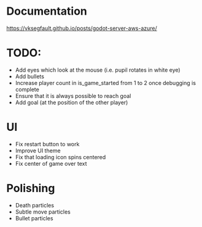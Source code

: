 # Documentation


https://vksegfault.github.io/posts/godot-server-aws-azure/


# TODO:
	
* Add eyes which look at the mouse (i.e. pupil rotates in white eye)
* Add bullets
* Increase player count in is_game_started from 1 to 2 once debugging is complete
* Ensure that it is always possible to reach goal
* Add goal (at the position of the other player)

# UI

* Fix restart button to work
* Improve UI theme
* Fix that loading icon spins centered
* Fix center of game over text


# Polishing

* Death particles
* Subtle move particles 
* Bullet particles
